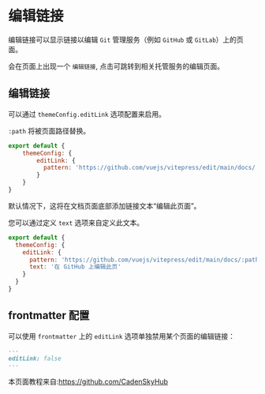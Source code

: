 # 编辑链接

编辑链接可以显示链接以编辑 `Git` 管理服务（例如 `GitHub` 或 `GitLab`）上的页面。 

会在页面上出现一个 `编辑链接`, 点击可跳转到相关托管服务的编辑页面。

## 编辑链接

可以通过 `themeConfig.editLink` 选项配置来启用。

`:path` 将被页面路径替换。

``` javascript
export default {
    themeConfig: {
        editLink: {
          pattern: 'https://github.com/vuejs/vitepress/edit/main/docs/:path'
        }
    }
}
```
默认情况下，这将在文档页面底部添加链接文本“编辑此页面”。 

您可以通过定义 `text` 选项来自定义此文本。

``` js
export default {
  themeConfig: {
    editLink: {
      pattern: 'https://github.com/vuejs/vitepress/edit/main/docs/:path',
      text: '在 GitHub 上编辑此页'
    }
  }
}
```



## frontmatter 配置

可以使用 `frontmatter` 上的 `editLink` 选项单独禁用某个页面的编辑链接：

``` markdown
---
editLink: false
---
```
本页面教程来自:https://github.com/CadenSkyHub
